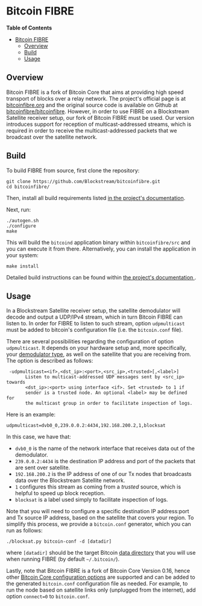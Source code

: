 # Bitcoin FIBRE

<!-- markdown-toc start - Don't edit this section. Run M-x markdown-toc-generate-toc again -->
**Table of Contents**

- [Bitcoin FIBRE](#bitcoin-fibre)
    - [Overview](#overview)
    - [Build](#build)
    - [Usage](#usage)

<!-- markdown-toc end -->

## Overview

Bitcoin FIBRE is a fork of Bitcoin Core that aims at providing high speed
transport of blocks over a relay network. The project's official page is at
[bitcoinfibre.org](http://bitcoinfibre.org) and the original source code is
available on Github at
[bitcoinfibre/bitcoinfibre](https://github.com/bitcoinfibre/bitcoinfibre/). However,
in order to use FIBRE on a Blockstream Satellite receiver setup, our fork of
Bitcoin FIBRE must be used. Our version introduces support for reception of
multicast-addressed streams, which is required in order to receive the
multicast-addressed packets that we broadcast over the satellite network.

## Build

To build FIBRE from source, first clone the repository:

```
git clone https://github.com/Blockstream/bitcoinfibre.git
cd bitcoinfibre/
```

Then, install all build requirements listed [in the project's
documentation](https://github.com/bitcoinfibre/bitcoinfibre/blob/master/doc/build-unix.md#dependency-build-instructions-ubuntu--debian).

Next, run:

```
./autogen.sh
./configure
make
```

This will build the `bitcoind` application binary within `bitcoinfibre/src` and
you can execute it from there. Alternatively, you can install the application in
your system:

```
make install
```

Detailed build instructions can be found within [the project's documentation
](https://github.com/bitcoinfibre/bitcoinfibre/tree/master/doc#building).

## Usage

In a Blockstream Satellite receiver setup, the satellite demodulator will decode
and output a UDP/IPv4 stream, which in turn Bitcoin FIBRE can listen to. In
order for FIBRE to listen to such stream, option `udpmulticast` must be added to
bitcoin's configuration file (i.e. the `bitcoin.conf` file).

There are several possibilities regarding the configuration of option
`udpmulticast`. It depends on your hardware setup and, more specifically, your
[demodulator type](hardware.md#demodulator-options), as well on the satellite
that you are receiving from. The option is described as follows:

```
 -udpmulticast=<if>,<dst_ip>:<port>,<src_ip>,<trusted>[,<label>]
       Listen to multicast-addressed UDP messages sent by <src_ip> towards
       <dst_ip>:<port> using interface <if>. Set <trusted> to 1 if
       sender is a trusted node. An optional <label> may be defined for
       the multicast group in order to facilitate inspection of logs.
```

Here is an example:

```
udpmulticast=dvb0_0,239.0.0.2:4434,192.168.200.2,1,blocksat
```

In this case, we have that:

- `dvb0_0` is the name of the network interface that receives data out of the demodulator.
- `239.0.0.2:4434` is the destination IP address and port of the packets that are sent over satellite.
- `192.168.200.2` is the IP address of one of our Tx nodes that broadcasts data over the Blockstream Satellite network. 
- `1` configures this stream as coming from a *trusted* source, which is helpful to speed up block reception.
- `blocksat` is a label used simply to facilitate inspection of logs.

Note that you will need to configure a specific destination IP address:port and
Tx source IP address, based on the satellite that covers your region. To
simplify this process, we provide a `bitcoin.conf` generator, which you can run
as follows:

```
./blocksat.py bitcoin-conf -d [datadir]
```

where `[datadir]` should be the target Bitcoin [data
directory](https://en.bitcoin.it/wiki/Data_directory) that you will use when
running FIBRE (by default `~/.bitcoin/`).

Lastly, note that Bitcoin FIBRE is a fork of Bitcoin Core Version 0.16, hence
other [Bitcoin Core configuration
options](https://wiki.bitcoin.com/w/Running_Bitcoin) are supported and can be
added to the generated `bitcoin.conf` configuration file as needed. For example,
to run the node based on satellite links only (unplugged from the internet), add
option `connect=0` to `bitcoin.conf`.

